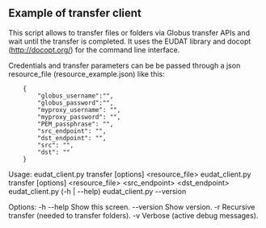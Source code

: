 Example of transfer client
-----------

This script allows to transfer files or folders via Globus transfer APIs and wait until
the transfer is completed. It uses the EUDAT library and docopt (http://docopt.org/) for 
the command line interface.

Credentials and transfer parameters can be be passed through a json resource_file
(resource_example.json) like this:

        {
            "globus_username":"",
            "globus_password":"",
            "myproxy_username": "",
            "myproxy_password": "",
            "PEM_passphrase": "",
            "src_endpoint": "",
            "dst_endpoint": "",
            "src": "",
            "dst": ""
        }


Usage:
  eudat_client.py transfer [options] <resource_file>
  eudat_client.py transfer [options] <resource_file> <src_endpoint> <dst_endpoint> <src> <dst>
  eudat_client.py (-h | --help)
  eudat_client.py --version
  


Options:
  -h --help  Show this screen.
  --version  Show version.
  -r         Recursive transfer (needed to transfer folders).
  -v         Verbose (active debug messages).
